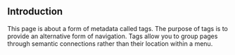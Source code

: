 ## Introduction    
This page is about a form of metadata called tags. The purpose of tags is to provide an alternative form of navigation. Tags allow you to group pages through semantic connections rather than their location within a menu.  
